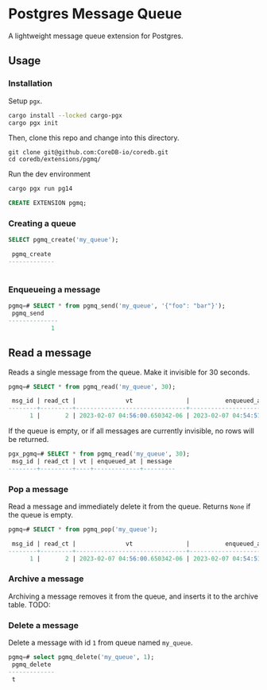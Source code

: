 # Postgres Message Queue

A lightweight message queue extension for Postgres.

## Usage

### Installation

Setup `pgx`.
```bash
cargo install --locked cargo-pgx
cargo pgx init
```

Then, clone this repo and change into this directory.

```
git clone git@github.com:CoreDB-io/coredb.git
cd coredb/extensions/pgmq/
```

Run the dev environment
```bash
cargo pgx run pg14
```


```sql
CREATE EXTENSION pgmq;

```

### Creating a queue

```sql
SELECT pgmq_create('my_queue');

 pgmq_create 
-------------
 
```

### Enqueueing a message

```sql
pgmq=# SELECT * from pgmq_send('my_queue', '{"foo": "bar"}');
 pgmq_send
--------------
            1
```

## Read a message
Reads a single message from the queue. Make it invisible for 30 seconds. 
```sql
pgmq=# SELECT * from pgmq_read('my_queue', 30);

 msg_id | read_ct |              vt               |          enqueued_at          |    message    
--------+---------+-------------------------------+-------------------------------+---------------
      1 |       2 | 2023-02-07 04:56:00.650342-06 | 2023-02-07 04:54:51.530818-06 | {"foo":"bar"}
```

If the queue is empty, or if all messages are currently invisible, no rows will be returned.

```sql
pgx_pgmq=# SELECT * from pgmq_read('my_queue', 30);
 msg_id | read_ct | vt | enqueued_at | message 
--------+---------+----+-------------+---------

```

### Pop a message
Read a message and immediately delete it from the queue. Returns `None` if the queue is empty.
```sql
pgmq=# SELECT * from pgmq_pop('my_queue');

 msg_id | read_ct |              vt               |          enqueued_at          |    message    
--------+---------+-------------------------------+-------------------------------+---------------
      1 |       2 | 2023-02-07 04:56:00.650342-06 | 2023-02-07 04:54:51.530818-06 | {"foo":"bar"}
```

### Archive a message

Archiving a message removes it from the queue, and inserts it to the archive table.
TODO:


### Delete a message
Delete a message with id `1` from queue named `my_queue`.
```sql
pgmq=# select pgmq_delete('my_queue', 1);
 pgmq_delete 
-------------
 t
 ```

